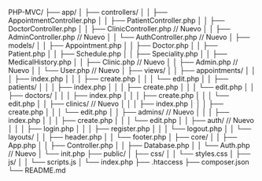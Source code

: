 PHP-MVC/
├── app/
│   ├── controllers/
│   │   ├── AppointmentController.php
│   │   ├── PatientController.php
│   │   ├── DoctorController.php
│   │   ├── ClinicController.php       // Nuevo
│   │   ├── AdminController.php        // Nuevo
│   │   └── AuthController.php         // Nuevo
│   ├── models/
│   │   ├── Appointment.php
│   │   ├── Doctor.php
│   │   ├── Patient.php
│   │   ├── Schedule.php
│   │   ├── Speciality.php
│   │   ├── MedicalHistory.php
│   │   ├── Clinic.php                 // Nuevo
│   │   ├── Admin.php                  // Nuevo
│   │   └── User.php                   // Nuevo
│   ├── views/
│   │   ├── appointments/
│   │   │   ├── index.php
│   │   │   ├── create.php
│   │   │   └── edit.php
│   │   ├── patients/
│   │   │   ├── index.php
│   │   │   ├── create.php
│   │   │   └── edit.php
│   │   ├── doctors/
│   │   │   ├── index.php
│   │   │   ├── create.php
│   │   │   └── edit.php
│   │   ├── clinics/                   // Nuevo
│   │   │   ├── index.php
│   │   │   ├── create.php
│   │   │   └── edit.php
│   │   ├── admins/                    // Nuevo
│   │   │   ├── index.php
│   │   │   ├── create.php
│   │   │   └── edit.php
│   │   ├── auth/                      // Nuevo
│   │   │   ├── login.php
│   │   │   ├── register.php
│   │   │   └── logout.php
│   │   └── layouts/
│   │       ├── header.php
│   │       └── footer.php
│   ├── core/
│   │   ├── App.php
│   │   ├── Controller.php
│   │   ├── Database.php
│   │   └── Auth.php                   // Nuevo
│   └── init.php
├── public/
│   ├── css/
│   │   └── styles.css
│   ├── js/
│   │   └── scripts.js
│   └── index.php
├── .htaccess
├── composer.json
└── README.md